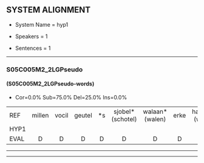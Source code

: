 
## SYSTEM ALIGNMENT

- System Name = hyp1

- Speakers = 1

- Sentences = 1

---

### S05C005M2_2LGPseudo

#### (S05C005M2_2LGPseudo-words)

- Cor=0.0%	Sub=75.0%	Del=25.0%	Ins=0.0%

|  |  |  |  |  |  |  |  |  |  |  |  |  |  |  |  |  |  |  |  |  |  |  |  |  |  |  |  |  |  |  |  |  |  |  |  |  |  |  |  |  |  |  |  |  |  |  |  |  |  |  |  |  |  |  |  |  |  |  |  |  |  |  |  |  |
|:--- |:---:|:---:|:---:|:---:|:---:|:---:|:---:|:---:|:---:|:---:|:---:|:---:|:---:|:---:|:---:|:---:|:---:|:---:|:---:|:---:|:---:|:---:|:---:|:---:|:---:|:---:|:---:|:---:|:---:|:---:|:---:|:---:|:---:|:---:|:---:|:---:|:---:|:---:|:---:|:---:|:---:|:---:|:---:|:---:|:---:|:---:|:---:|:---:|:---:|:---:|:---:|:---:|:---:|:---:|:---:|:---:|:---:|:---:|:---:|:---:|:---:|:---:|:---:|:---:|
| REF | millen | vocil | geutel | *s | sjobel*(schotel) | walaan*(walen) | erke | haweel*(warm) | * | *s | gevicht | *s | eemde | *s | * | orstalk | * | veten*(vetten) | gefouw | * | nizung | * | fiewon | * | kneurem | * | vawaai | * | * | * | strellen | *s | zwieten | foetbans | oonste | muider | *s | grijnken | schielstaug | *s | prilsood | vloender | *s | milste | *s | veurder | *s | kloeien | *s | ulen | *s | orponk | * | * | schodig | ijpo | *s | spreikje | wooien | *s | *s | *s | *s | *s |
| HYP1 |  |  |  |  |  |  |  |  |  |  |  |  |  |  |  |  | evonkiee | et | o | oo | hier | peel | waarn | erik | waarom | arwen | gij | wilt | en | da | bebould | oer | erstouk | vita | efald | vuur | paant | ne | fia | mram | tril | zieten | voetans | ste | oem | duiter | grijneken | schielstar | esord | voender | nelsta | er | voe | kee | uen | o | an | schoontig | epol | me | meer | spreekjen | heeree | woien |
| EVAL | D | D | D | D | D | D | D | D | D | D | D | D | D | D | D | D | S | S | S | S | S | S | S | S | S | S | S | S | S | S | S | S | S | S | S | S | S | S | S | S | S | S | S | S | S | S | S | S | S | S | S | S | S | S | S | S | S | S | S | S | S | S | S | S |
---

---
